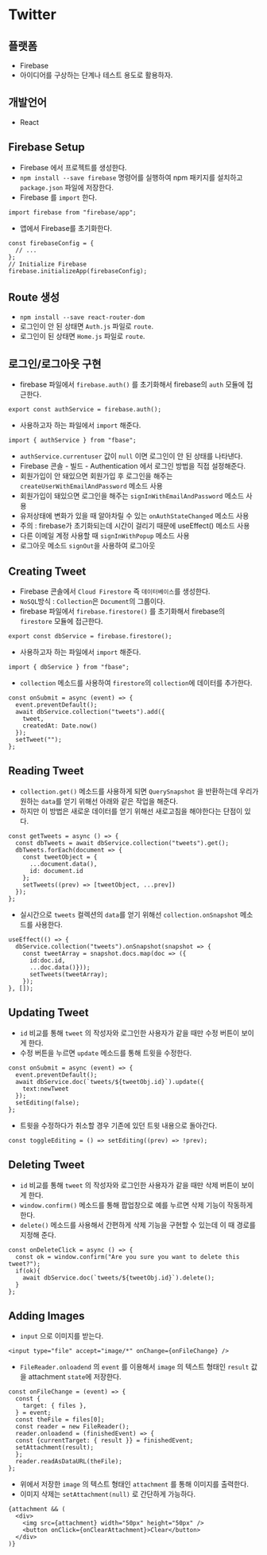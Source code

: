 # Twitter

## 플랫폼
- Firebase
- 아이디어를 구상하는 단계나 테스트 용도로 활용하자.

## 개발언어
- React

## Firebase Setup
- Firebase 에서 프로젝트를 생성한다.
- `npm install --save firebase` 명령어를 실행하여 npm 패키지를 설치하고 `package.json` 파일에 저장한다.
- Firebase 를 `import` 한다.
```
import firebase from "firebase/app";
```
- 앱에서  Firebase를 초기화한다.
```
const firebaseConfig = {
  // ...
};
// Initialize Firebase
firebase.initializeApp(firebaseConfig);
```

## Route 생성
- `npm install --save react-router-dom`
- 로그인이 안 된 상태면 `Auth.js` 파일로 `route`.
- 로그인이 된 상태면 `Home.js` 파일로 `route`.


## 로그인/로그아웃 구현
- firebase 파일에서 `firebase.auth()` 를 초기화해서 firebase의 `auth` 모듈에 접근한다.
```
export const authService = firebase.auth();
```
- 사용하고자 하는 파일에서 `import` 해준다.
```
import { authService } from "fbase";
```
- `authService.currentuser` 값이 `null` 이면 로그인이 안 된 상태를 나타낸다.
- Firebase 콘솔 - 빌드 - Authentication 에서 로그인 방법을 직접 설정해준다.
- 회원가입이 안 돼있으면 회원가입 후 로그인을 해주는 `createUserWithEmailAndPassword` 메소드 사용
- 회원가입이 돼있으면 로그인을 해주는 `signInWithEmailAndPassword` 메소드 사용
- 유저상태에 변화가 있을 때 알아차릴 수 있는 `onAuthStateChanged` 메소드 사용
- 주의 : firebase가 초기화되는데 시간이 걸리기 때문에 useEffect() 메소드 사용
- 다른 이메일 계정 사용할 때 `signInWithPopup` 메소드 사용
- 로그아웃 메소드 `signOut`을 사용하여 로그아웃

## Creating Tweet
- Firebase 콘솔에서 `Cloud Firestore` 즉 `데이터베이스`를 생성한다.
- `NoSQL`방식 : `Collection`은 `Document`의 그룹이다.
- firebase 파일에서 `firebase.firestore()` 를 초기화해서 firebase의 `firestore` 모듈에 접근한다.
```
export const dbService = firebase.firestore();
```
- 사용하고자 하는 파일에서 `import` 해준다.
```
import { dbService } from "fbase";
```
- `collection` 메소드를 사용하여 `firestore`의 `collection`에 데이터를 추가한다.
```
const onSubmit = async (event) => {
  event.preventDefault();
  await dbService.collection("tweets").add({
    tweet,
    createdAt: Date.now()
  });
  setTweet("");
};
```

## Reading Tweet
- `collection.get()` 메소드를 사용하게 되면 `QuerySnapshot` 을 반환하는데 우리가 원하는 `data`를 얻기 위해선 아래와 같은 작업을 해준다.
- 하지만 이 방법은 새로운 데이터를 얻기 위해선 새로고침을 해야한다는 단점이 있다.
```
const getTweets = async () => {
  const dbTweets = await dbService.collection("tweets").get();
  dbTweets.forEach(document => {
    const tweetObject = {
      ...document.data(),
      id: document.id
    };
    setTweets((prev) => [tweetObject, ...prev])
  });
};
```
- 실시간으로 `tweets` 컬렉션의 `data`를 얻기 위해선 `collection.onSnapshot` 메소드를 사용한다.
```
useEffect(() => {
  dbService.collection("tweets").onSnapshot(snapshot => {
    const tweetArray = snapshot.docs.map(doc => ({
      id:doc.id,
      ...doc.data()}));
      setTweets(tweetArray);
    });
}, []);
```

## Updating Tweet
- `id` 비교를 통해 `tweet` 의 작성자와 로그인한 사용자가 같을 때만 수정 버튼이 보이게 한다.
- 수정 버튼을 누르면 `update` 메소드를 통해 트윗을 수정한다.
```
const onSubmit = async (event) => {
  event.preventDefault();
  await dbService.doc(`tweets/${tweetObj.id}`).update({
    text:newTweet
  });
  setEditing(false);
};
```
- 트윗을 수정하다가 취소할 경우 기존에 있던 트윗 내용으로 돌아간다.
```
const toggleEditing = () => setEditing((prev) => !prev);
```

## Deleting Tweet
- `id` 비교를 통해 `tweet` 의 작성자와 로그인한 사용자가 같을 때만 삭제 버튼이 보이게 한다.
- `window.confirm()` 메소드를 통해 팝업창으로 예를 누르면 삭제 기능이 작동하게 한다.
- `delete()` 메소드를 사용해서 간편하게 삭제 기능을 구현할 수 있는데 이 때 경로를 지정해 준다.
```
const onDeleteClick = async () => {
  const ok = window.confirm("Are you sure you want to delete this tweet?");
  if(ok){
    await dbService.doc(`tweets/${tweetObj.id}`).delete();
  }
};
```

## Adding Images
- `input` 으로 이미지를 받는다.
```
<input type="file" accept="image/*" onChange={onFileChange} />
```
- `FileReader.onloadend` 의 `event` 를 이용해서 `image` 의 텍스트 형태인 `result` 값을 attachment `state`에 저장한다.
```
const onFileChange = (event) => {
  const {
    target: { files },
  } = event;
  const theFile = files[0];
  const reader = new FileReader();
  reader.onloadend = (finishedEvent) => {
  const {currentTarget: { result }} = finishedEvent;
  setAttachment(result);
  };
  reader.readAsDataURL(theFile);
};
```
- 위에서 저장한 `image` 의 텍스트 형태인 `attachment` 를 통해 이미지를 출력한다.
- 이미지 삭제는 `setAttachment(null)` 로 간단하게 가능하다.
```
{attachment && (
  <div>
    <img src={attachment} width="50px" height="50px" />
    <button onClick={onClearAttachment}>Clear</button>
  </div>
)}
```
